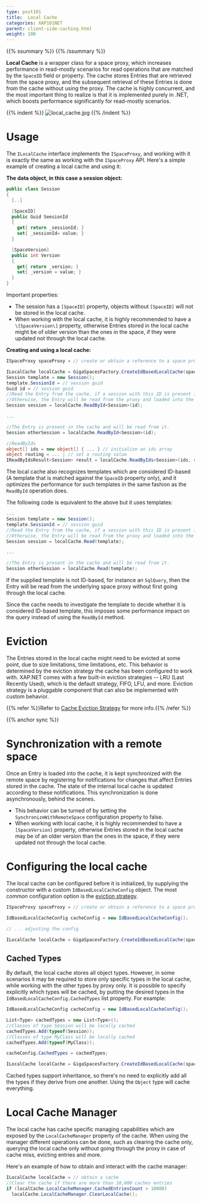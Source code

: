 ```yaml
---
type: post101
title:  Local Cache
categories: XAP101NET
parent: client-side-caching.html
weight: 100
---
```



{{% ssummary %}} {{% /ssummary %}}


**Local Cache** is a wrapper class for a space proxy, which increases performance in read-mostly scenarios for read operations that are matched by the `SpaceID` field or property. The cache stores Entries that are retrieved from the space proxy, and the subsequent retrieval of these Entries is done from the cache without using the proxy. The cache is highly concurrent, and the most important thing to realize is that it is implemented purely in .NET, which boosts performance significantly for read-mostly scenarios.


{{% indent %}}
![local_cache.jpg](/attachment_files/local_cache.jpg)
{{% /indent %}}


# Usage

The `ILocalCache` interface implements the `ISpaceProxy`, and working with it is exactly the same as working with the `ISpaceProxy` API. Here's a simple example of creating a local cache and using it:

**The data object, in this case a session object:**


```csharp
public class Session
{
  [..]

  [SpaceID]
  public Guid SeesionId
  {
    get{ return _sessionId; }
    set{ _sessionId= value; }
  }

  [SpaceVersion]
  public int Version
  {
    get{ return _version; }
    set{ _version = value; }
  }
}
```

Important properties:

- The session has a `[SpaceID]` property, objects without `[SpaceID]` will not be stored in the local cache.
- When working with the local cache, it is highly recommended to have a `\[SpaceVersion\]` property, otherwise Entries stored in the local cache might be of older version than the ones in the space, if they were updated not through the local cache.

**Creating and using a local cache:**


```csharp
ISpaceProxy spaceProxy = // create or obtain a reference to a space proxy

ILocalCache localCache = GigaSpacesFactory.CreateIdBasedLocalCache(spaceProxy);
Session template = new Session();
template.SessionId = // session guid
Guid id = // session guid
//Read the Entry from the cache, if a session with this ID is present in the cache it will be retrieved.
//Otherwise, the Entry will be read from the proxy and loaded into the local cache if it exists.
Session session = localCache.ReadById<Session>(id);

...

//The Entry is present in the cache and will be read from it.
Session otherSession = localCache.ReadById<Session>(id);

//ReadByIds
object[] ids = new object[] { ... } // initialize an ids array
object routing = ... ; // set a routing value
IReadByIdsResult<Session> result = localCache.ReadByIds<Session>(ids, routing);

```

The local cache also recognizes templates which are considered ID-based (A template that is matched against the `SpaceID` property only), and it optimizes the performance for such templates in the same fashion as the `ReadById` operation does.

The following code is equivalent to the above but it uses templates:


```csharp
...
Session template = new Session();
template.SessionId = // session guid
//Read the Entry from the cache, if a session with this ID is present in the cache it will be retrieved.
//Otherwise, the Entry will be read from the proxy and loaded into the local cache if it exists.
Session session = localCache.Read(template);

...

//The Entry is present in the cache and will be read from it.
Session otherSession = localCache.Read(template);
```

If the supplied template is not ID-based, for instance an `SqlQuery`, then the Entry will be read from the underlying space proxy without first going through the local cache.

Since the cache needs to investigate the template to decide whether it is considered ID-based template, this imposes some performance impact on the query instead of using the `ReadById` method.

# Eviction

The Entries stored in the local cache might need to be evicted at some point, due to size limitations, time limitations, etc. This behavior is determined by the eviction strategy the cache has been configured to work with. XAP.NET comes with a few built-in eviction strategies -- LRU (Last Recently Used), which is the default strategy, FIFO, LFU, and more. Eviction strategy is a pluggable component that can also be implemented with custom behavior.

{{% refer %}}Refer to [Cache Eviction Strategy](./cache-eviction-strategy.html) for more info.{{% /refer %}}

{{% anchor sync %}}

# Synchronization with a remote space

Once an Entry is loaded into the cache, it is kept synchronized with the remote space by registering for notifications for changes that affect Entries stored in the cache. The state of the internal local cache is updated according to these notifications. This synchronization is done asynchronously, behind the scenes.

- This behavior can be turned of by setting the `SynchronizeWithRemoteSpace` configuration property to false.
- When working with local cache, it is highly recommended to have a `[SpaceVersion]` property, otherwise Entries stored in the local cache may be of an older version than the ones in the space, if they were updated not through the local cache.

# Configuring the local cache

The local cache can be configured before it is initialized, by supplying the constructor with a custom `IdBasedLocalCacheConfig` object. The most common configuration option is the [eviction strategy](./cache-eviction-strategy.html).


```csharp
ISpaceProxy spaceProxy = // create or obtain a reference to a space proxy

IdBasedLocalCacheConfig cacheConfig = new IdBasedLocalCacheConfig();

// ... adjusting the config

ILocalCache localCache = GigaSpacesFactory.CreateIdBasedLocalCache(spaceProxy, cacheConfig);
```

## Cached Types

By default, the local cache stores all object types. However, in some scenarios it may be required to store only specific types in the local cache, while working with the other types by proxy only. It is possible to specify explicitly which types will be cached, by putting the desired types in the `IdBasedLocalCacheConfig.CachedTypes` list property. For example:


```csharp
IdBasedLocalCacheConfig cacheConfig = new IdBasedLocalCacheConfig();

List<Type> cachedTypes = new List<Type>();
//Classes of type Session will be locally cached
cachedTypes.Add(typeof(Session));
//Classes of type MyClass will be locally cached
cachedTypes.Add(typeof(MyClass));

cacheConfig.CachedTypes = cachedTypes;

ILocalCache localCache = GigaSpacesFactory.CreateIdBasedLocalCache(spaceProxy, cacheConfig);
```

Cached types support inheritance, so there's no need to explicitly add all the types if they derive from one another. Using the `Object` type will cache everything.

# Local Cache Manager

The local cache has cache specific managing capabilities which are exposed by the `LocalCacheManager` property of the cache.
When using the manager different operations can be done, such as clearing the cache only, querying the local cache only without
going through the proxy in case of cache miss, evicting entries and more.

Here's an example of how to obtain and interact with the cache manager:


```csharp
ILocalCache localCache = // obtain a cache
//Clear the cache if there are more than 10,000 caches entries
if (localCache.LocalCacheManager.CachedEntriesCount > 10000)
  localCache.LocalCacheManager.ClearLocalCache();
```
